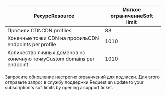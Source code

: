 
| <span data-ttu-id="fa65f-101">Ресурс</span><span class="sxs-lookup"><span data-stu-id="fa65f-101">Resource</span></span> | <span data-ttu-id="fa65f-102">Мягкое ограничение</span><span class="sxs-lookup"><span data-stu-id="fa65f-102">Soft limit</span></span> |
| --- | --- |
| <span data-ttu-id="fa65f-103">Профили CDN</span><span class="sxs-lookup"><span data-stu-id="fa65f-103">CDN profiles</span></span> |<span data-ttu-id="fa65f-104">8</span><span class="sxs-lookup"><span data-stu-id="fa65f-104">8</span></span> |
| <span data-ttu-id="fa65f-105">Конечные точки CDN на профиль</span><span class="sxs-lookup"><span data-stu-id="fa65f-105">CDN endpoints per profile</span></span> |<span data-ttu-id="fa65f-106">10</span><span class="sxs-lookup"><span data-stu-id="fa65f-106">10</span></span> |
| <span data-ttu-id="fa65f-107">Количество личных доменов на конечную точку</span><span class="sxs-lookup"><span data-stu-id="fa65f-107">Custom domains per endpoint</span></span> |<span data-ttu-id="fa65f-108">10</span><span class="sxs-lookup"><span data-stu-id="fa65f-108">10</span></span> |

<span data-ttu-id="fa65f-109">Запросите обновление нестрогих ограничений для подписки. Для этого отправьте запрос в службу поддержки.</span><span class="sxs-lookup"><span data-stu-id="fa65f-109">Request an update to your subscription's soft limits by opening a support ticket.</span></span>

